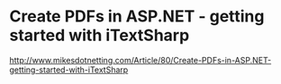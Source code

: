 <!--
id: 210740472
link: http://kevinisom.info/post/210740472/create-pdfs-in-asp-net-getting-started-with
slug: create-pdfs-in-asp-net-getting-started-with
date: Mon Oct 12 2009 17:29:11 GMT+1300 (NZDT)
raw: {"blog_name":"kevinisom","id":210740472,"post_url":"http://kevinisom.info/post/210740472/create-pdfs-in-asp-net-getting-started-with","slug":"create-pdfs-in-asp-net-getting-started-with","type":"link","date":"2009-10-12 04:29:11 GMT","timestamp":1255321751,"state":"published","format":"html","reblog_key":"2hrRxwVF","tags":[],"short_url":"http://tmblr.co/Zw68YyCZwJu","highlighted":[],"feed_item":"http://www.mikesdotnetting.com/Article/80/Create-PDFs-in-ASP.NET-getting-started-with-iTextSharp","from_feed_id":"650234","note_count":0,"title":"Create PDFs in ASP.NET - getting started with iTextSharp","url":"http://www.mikesdotnetting.com/Article/80/Create-PDFs-in-ASP.NET-getting-started-with-iTextSharp","description":""}
publish: 2009-10-012
tags: 
title: Create PDFs in ASP.NET - getting started with iTextSharp
-->


Create PDFs in ASP.NET - getting started with iTextSharp
========================================================

<http://www.mikesdotnetting.com/Article/80/Create-PDFs-in-ASP.NET-getting-started-with-iTextSharp>

